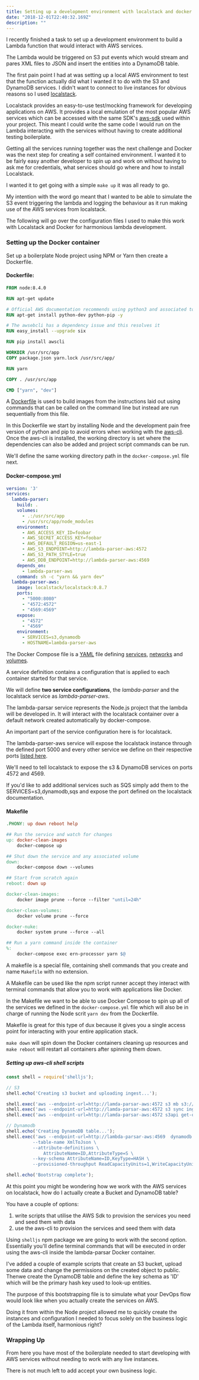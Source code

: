 ```yaml
---
title: Setting up a development environment with localstack and docker
date: "2018-12-01T22:40:32.169Z"
description: ""
---
```


I recently finished a task to set up a development environment to build a Lambda function that would interact with AWS services.

The Lambda would be triggered on S3 put events which would stream and pares XML files to JSON and insert the entities into a DynamoDB table.

The first pain point I had at was setting up a local AWS environment to test that the function actually did what I wanted it to do with the S3 and DynamoDB services. I didn't want to connect to live instances for obvious reasons so I used [localstack](https://github.com/localstack/localstack).

Localstack provides an easy-to-use test/mocking framework for developing applications on AWS. It provides a local emulation of the most popular AWS services which can be accessed with the same SDK's [aws-sdk](https://aws.amazon.com/sdk-for-node-js/) used within your project. This meant I could write the same code I would run on the Lambda interacting with the services without having to create additional testing boilerplate.

Getting all the services running together was the next challenge and Docker was the next step for creating a self contained environment. I wanted it to be fairly easy another developer to spin up and work on without having to ask me for credentials, what services should go where and how to install Localstack.

I wanted it to get going with a simple  ```make up``` it was all ready to go.

My intention with the word go meant that I wanted to be able to simulate the S3 event triggering the lambda and logging the behaviour as it run making use of the AWS services from localstack.

The following will go over the configuration files I used to make this work with Localstack and Docker for harmonious lambda development.

### Setting up the Docker container

Set up a boilerplate Node project using NPM or Yarn then create a Dockerfile.

#### Dockerfile:

```dockerfile
FROM node:8.4.0

RUN apt-get update

# Official AWS documentation recommends using python3 and associated tooling.That doesn't work, or at least it does not work as easily as advertised.
RUN apt-get install python-dev python-pip -y

# The awsebcli has a dependency issue and this resolves it
RUN easy_install --upgrade six

RUN pip install awscli

WORKDIR /usr/src/app
COPY package.json yarn.lock /usr/src/app/

RUN yarn

COPY . /usr/src/app

CMD ["yarn", "dev"]
```

A [Dockerfile](https://docs.docker.com/engine/reference/builder/) is used to build images from the instructions laid out using commands that can be called on the command line but instead are run sequentially from this file.

In this Dockerfile we start by installing Node and the development pain free version of python and pip to avoid errors when working with the [aws-cli](https://aws.amazon.com/cli/). Once the aws-cli is installed, the working directory is set where the dependencies can also be added and project script commands can be run.

We'll define the same working directory path in the ```docker-compose.yml``` file next.

#### Docker-compose.yml

```yaml
version: '3'
services:
  lambda-parser:
    build: .
    volumes:
      - .:/usr/src/app
      - /usr/src/app/node_modules
    environment:
      - AWS_ACCESS_KEY_ID=foobar
      - AWS_SECRET_ACCESS_KEY=foobar
      - AWS_DEFAULT_REGION=us-east-1
      - AWS_S3_ENDPOINT=http://lambda-parser-aws:4572
      - AWS_S3_PATH_STYLE=true
      - AWS_DDB_ENDPOINT=http://lambda-parser-aws:4569
    depends_on:
      - lambda-parser-aws
    command: sh -c "yarn && yarn dev"
  lambda-parser-aws:
    image: localstack/localstack:0.8.7
    ports:
      - "5000:8080"
      - "4572:4572"
      - "4569:4569"
    expose:
      - "4572"
      - "4569"
    environment:
      - SERVICES=s3,dynamodb
      - HOSTNAME=lambda-parser-aws

```

The Docker Compose file is a [YAML](http://yaml.org/) file defining [services](https://docs.docker.com/compose/compose-file/#service-configuration-reference), [networks](https://docs.docker.com/compose/compose-file/#network-configuration-reference) and [volumes](https://docs.docker.com/compose/compose-file/#volume-configuration-reference).

A service definition contains a configuration that is applied to each container started for that service.

We will define __two service configurations__, the *lambda-parser* and the localstack service as *lambda-parser-aws*.

The lambda-parsar service  represents the Node.js project that the lambda will be developed in. It will interact with the localstack container over a default network created automatically by docker-compose.

An important part of the service configuration here is for localstack.

The lambda-parser-aws service will expose the localstack instance through the defined port 5000 and every other service we define on their respective ports [listed here](https://github.com/localstack/localstack#overview).

We'll need to tell localstack to expose the s3 & DynamoDB services on ports 4572 and 4569.

If you'd like to add additional services such as SQS simply add them to the SERVICES=s3,dynamodb,sqs and expose the port defined on the localstack documentation.

#### Makefile

```makefile
.PHONY: up down reboot help

## Run the service and watch for changes
up: docker-clean-images
	docker-compose up

## Shut down the service and any associated volume
down:
	docker-compose down --volumes

## Start from scratch again
reboot: down up

docker-clean-images:
	docker image prune --force --filter "until=24h"

docker-clean-volumes:
	docker volume prune --force

docker-nuke:
	docker system prune --force --all

## Run a yarn command inside the container
%:
	docker-compose exec ern-processor yarn $@

```

A makefile is a special file, containing shell commands that you create and name ```Makefile``` with no extension.

A Makefile can be used like the npm script runner accept they interact with terminal commands that allow you to work with applications like Docker.

In the Makefile we want to be able to use Docker Compose to spin up all of the services we defined in the ```docker-compose.yml``` file which will also be in charge of running the Node scrit ```yarn dev``` from the Dockerfile.

Makefile is great for this type of dux because it gives you a single access point for interacting with your entire application stack.

```make down``` will spin down the Docker containers cleaning up resources and ```make reboot``` will restart all containers after spinning them down.

##### Setting up aws-cli shell scripts

```javascript
const shell = require('shelljs');

// S3
shell.echo('Creating s3 bucket and uploading ingest...');

shell.exec('aws --endpoint-url=http://lamda-parsar-aws:4572 s3 mb s3://my-bucket');
shell.exec('aws --endpoint-url=http://lamda-parsar-aws:4572 s3 sync ingest s3://my-bucket --acl public-read');
shell.exec('aws --endpoint-url=http://lamda-parsar-aws:4572 s3api get-object-acl --bucket my-bucket --key my-xml-file.xml');

// Dynamodb
shell.echo('Creating DynamoDB table...');
shell.exec('aws --endpoint-url=http://lambda-parsar-aws:4569  dynamodb create-table \
          --table-name XmlToJson \
          --attribute-definitions \
              AttributeName=ID,AttributeType=S \
          --key-schema AttributeName=ID,KeyType=HASH \
          --provisioned-throughput ReadCapacityUnits=1,WriteCapacityUnits=1');

shell.echo('Bootstrap complete');
```

At this point you might be wondering how we work with the AWS services on localstack, how do I actually create a Bucket and DynamoDB table?

You have a couple of options:

1. write scripts that utilise the AWS Sdk to provision the services you need and seed them with data
2. use the aws-cli to provision the services and seed them with data

Using ```shelljs``` npm package we are going to work with the second option. Essentially you'll define terminal commands that will be executed in order using the aws-cli inside the lambda-parsar Docker container.

I've added a couple of example scripts that create an S3 bucket, upload some data and change the permissions on the created object to public. Thenwe create the DynamoDB table and define the key schema as 'ID' which will be the primary hash key used to look-up entities.

The purpose of this bootstrapping file is to simulate what your DevOps flow would look like when you actually create the services on AWS.

Doing it from within the Node project allowed me to quickly create the instances and configuration I needed to focus solely on the business logic of the Lambda itself, harmonious right?

### Wrapping Up

From here you have most of the boilerplate needed to start developing  with AWS services without needing to work with any live instances.

There is not much left to add accept your own business logic.



